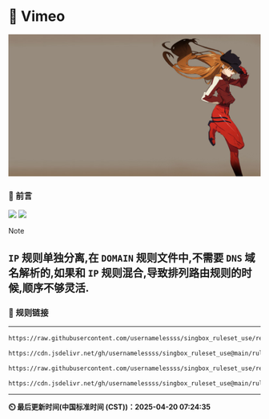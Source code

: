 
# 🧸 Vimeo
![](https://raw.githubusercontent.com/usernamelessss/picture-bed/main/images/202504042256831.jpg)
### 📣 前言
![](https://shields.io/badge/-移除重复规则-ff69b4) ![](https://shields.io/badge/-IP&nbsp;规则单独存放不与&nbsp;DOMAIN&nbsp;等混合-green)
> [!NOTE]
**`IP` 规则单独分离,在 `DOMAIN` 规则文件中,不需要 `DNS` 域名解析的,如果和 `IP` 规则混合,导致排列路由规则的时候,顺序不够灵活.**
---

###  🔗 规则链接
---

```url
https://raw.githubusercontent.com/usernamelessss/singbox_ruleset_use/refs/heads/main/rule/Vimeo/Vimeo_No_IP.json
```

```url
https://cdn.jsdelivr.net/gh/usernamelessss/singbox_ruleset_use@main/rule/Vimeo/Vimeo_No_IP.json
```

```url
https://raw.githubusercontent.com/usernamelessss/singbox_ruleset_use/refs/heads/main/rule/Vimeo/Vimeo_No_IP.srs
```

```url
https://cdn.jsdelivr.net/gh/usernamelessss/singbox_ruleset_use@main/rule/Vimeo/Vimeo_No_IP.srs
```

---
**⏲️ 最后更新时间(中国标准时间 (CST))：2025-04-20 07:24:35**